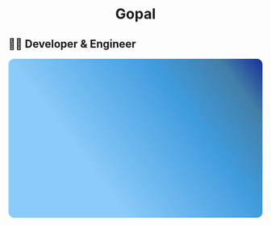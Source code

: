 <div align="center">
  <h1> Gopal </h1> 

 </div>

  
  ## 👨‍💻 Developer & Engineer
  <!-- Add some badges -->
  
  <!-- GitHub stats -->
 ![GitHub Stats](assets/badge.svg)
<!--
**Gopal-G0/Gopal-G0** is a ✨ _special_ ✨ repository because its `README.md` (this file) appears on your GitHub profile.

Here are some ideas to get you started:

- 🔭 I’m currently working on ...
- 🌱 I’m currently learning ...
- 👯 I’m looking to collaborate on ...
- 🤔 I’m looking for help with ...
- 💬 Ask me about ...
- 📫 How to reach me: ...
- 😄 Pronouns: ...
- ⚡ Fun fact: ...
-->
